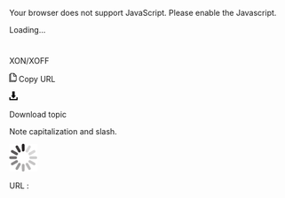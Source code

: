 Your browser does not support JavaScript. Please enable the Javascript.

Loading...

# 

XON/XOFF

![Copy URL](xon-xoff_files/Copy.png)
Copy URL

![Download](xon-xoff_files/Download.png)

Download topic

Note capitalization and slash. 

![In progress](xon-xoff_files/activity-large.gif)

URL :

